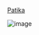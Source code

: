 [Patika](patika.dev)

![image](https://user-images.githubusercontent.com/79585917/176993850-06fa8313-ec4d-450b-b0b7-415bfb325ccf.png)
